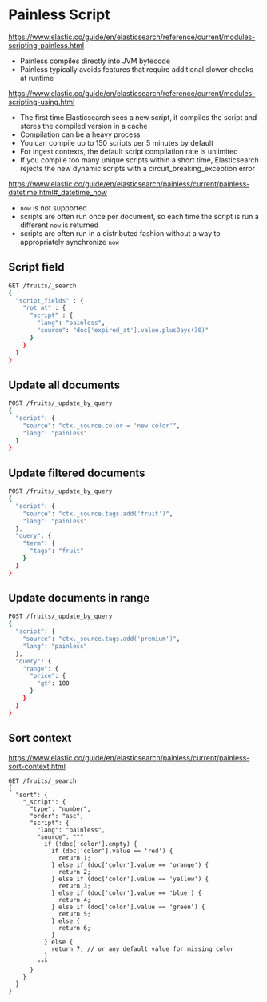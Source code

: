 # Painless Script

https://www.elastic.co/guide/en/elasticsearch/reference/current/modules-scripting-painless.html

* Painless compiles directly into JVM bytecode
* Painless typically avoids features that require additional slower checks at runtime

https://www.elastic.co/guide/en/elasticsearch/reference/current/modules-scripting-using.html

* The first time Elasticsearch sees a new script, it compiles the script and stores the compiled version in a cache
* Compilation can be a heavy process
* You can compile up to 150 scripts per 5 minutes by default
* For ingest contexts, the default script compilation rate is unlimited
* If you compile too many unique scripts within a short time, Elasticsearch rejects the new dynamic scripts with a circuit_breaking_exception error


https://www.elastic.co/guide/en/elasticsearch/painless/current/painless-datetime.html#_datetime_now

* `now` is not supported
* scripts are often run once per document, so each time the script is run a different `now` is returned
* scripts are often run in a distributed fashion without a way to appropriately synchronize `now`

## Script field

```sh
GET /fruits/_search
{
  "script_fields" : {
    "rot_at" : {
      "script" : {
        "lang": "painless",
        "source": "doc['expired_at'].value.plusDays(30)"
      }
    }
  }
}
```

## Update all documents

```sh
POST /fruits/_update_by_query
{
  "script": {
    "source": "ctx._source.color = 'new color'",
    "lang": "painless"
  }
}
```

## Update filtered documents

```sh
POST /fruits/_update_by_query
{
  "script": {
    "source": "ctx._source.tags.add('fruit')",
    "lang": "painless"
  },
  "query": {
    "term": {
      "tags": "fruit"
    }
  }
}
```

## Update documents in range

```sh
POST /fruits/_update_by_query
{
  "script": {
    "source": "ctx._source.tags.add('premium')",
    "lang": "painless"
  },
  "query": {
    "range": {
      "price": {
        "gt": 100
      }
    }
  }
}
```

## Sort context

https://www.elastic.co/guide/en/elasticsearch/painless/current/painless-sort-context.html

```jsonl
GET /fruits/_search
{
  "sort": {
    "_script": {
      "type": "number",
      "order": "asc",
      "script": {
        "lang": "painless",
        "source": """
          if (!doc['color'].empty) {
            if (doc['color'].value == 'red') {
              return 1;
            } else if (doc['color'].value == 'orange') {
              return 2;
            } else if (doc['color'].value == 'yellow') {
              return 3;
            } else if (doc['color'].value == 'blue') {
              return 4;
            } else if (doc['color'].value == 'green') {
              return 5;
            } else {
              return 6;
            }
          } else {
            return 7; // or any default value for missing color
          }
        """
      }
    }
  }
}
```
